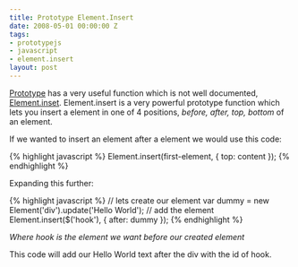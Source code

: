 ```yaml
---
title: Prototype Element.Insert
date: 2008-05-01 00:00:00 Z
tags:
- prototypejs
- javascript
- element.insert
layout: post
---
```


[Prototype](http://www.prototypejs.org) has a very useful function which is not well documented, [Element.inset](http://www.prototypejs.org/api/element/insert). Element.insert is a very powerful prototype function which lets you insert a element in one of 4 positions, <em>before, after, top, bottom</em> of an element.

If we wanted to insert an element after a element we would use this code:

{% highlight javascript %}
Element.insert(first-element, {
	top: content
});
{% endhighlight %}

Expanding this further:

{% highlight javascript %}
// lets create our element
var dummy = new Element('div').update('Hello World');
// add the element
Element.insert($('hook'), {
	after: dummy
});
{% endhighlight %}

_Where hook is the element we want before our created element_

This code will add our Hello World text after the div with the id of hook.